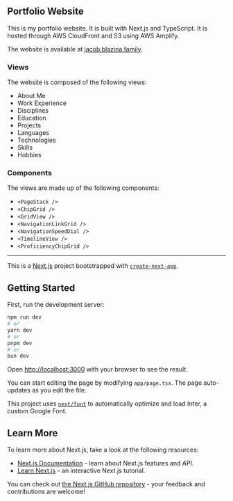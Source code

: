## Portfolio Website

This is my portfolio website. It is built with Next.js and TypeScript. It is hosted through AWS CloudFront and S3 using AWS Amplify.

The website is available at [jacob.blazina.family](https://jacob.blazina.family).

### Views

The website is composed of the following views:

- About Me
- Work Experience
- Disciplines
- Education
- Projects
- Languages
- Technologies
- Skills
- Hobbies

### Components

The views are made up of the following components:

- `<PageStack />`
- `<ChipGrid />`
- `<GridView />`
- `<NavigationLinkGrid />`
- `<NavigationSpeedDial />`
- `<TimelineView />`
- `<ProficiencyChipGrid />`

---

This is a [Next.js](https://nextjs.org/) project bootstrapped with [`create-next-app`](https://github.com/vercel/next.js/tree/canary/packages/create-next-app).

## Getting Started

First, run the development server:

```bash
npm run dev
# or
yarn dev
# or
pnpm dev
# or
bun dev
```

Open [http://localhost:3000](http://localhost:3000) with your browser to see the result.

You can start editing the page by modifying `app/page.tsx`. The page auto-updates as you edit the file.

This project uses [`next/font`](https://nextjs.org/docs/basic-features/font-optimization) to automatically optimize and load Inter, a custom Google Font.

## Learn More

To learn more about Next.js, take a look at the following resources:

- [Next.js Documentation](https://nextjs.org/docs) - learn about Next.js features and API.
- [Learn Next.js](https://nextjs.org/learn) - an interactive Next.js tutorial.

You can check out [the Next.js GitHub repository](https://github.com/vercel/next.js/) - your feedback and contributions are welcome!
